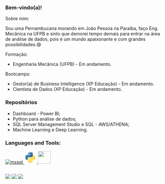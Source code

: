 ### Bem-vindo(a)!

Sobre mim:

Sou uma Pernambucana morando em João Pessoa na Paraíba, faço Eng. Mecânica na UFPB e sinto que demorei tempo demais para entrar na área de análise de dados, pois é um mundo apaixonante e com grandes possibilidades.😄


Formação:

* Engenharia Mecânica (UFPB) - Em andamento.

Bootcamps:

* Gestor(a) de Business Intelligence (XP Educação) - Em andamento.
* Cientista de Dados (XP Educação) - Em andamento.


### Repositórios

* Dashboard - Power BI;
* Python para análise de dados;
* SQL Server Management Studio e SQL - AWS/ATHENA; 
* Machine Learning e Deep Learning.




<div align="center">
 
<h3 align="left">Languages and Tools:</h3>
<p align="left"> </a> <a href="https://www.microsoft.com/en-us/sql-server" target="_black" rel="noreferrer"> <img src="https://www.svgrepo.com/show/303229/microsoft-sql-server-logo.svg" alt="mssql" width="40" height="40"/> </a> <a href="https://www.python.org" target="_blank" rel="noreferrer"> <img src="https://raw.githubusercontent.com/devicons/devicon/master/icons/python/python-original.svg" alt="python" width="40" height="40"/> 
<img src="https://cdn.jsdelivr.net/gh/devicons/devicon/icons/rstudio/rstudio-original.svg" width="40" height="40"/>  </a> </p>
          
  
</div>
  
  
  ##
 
<div> 
  <a href="https://www.linkedin.com/in/zaine-vasconcelos-a8674255/" target="_blank"><img src="https://img.shields.io/badge/-LinkedIn-%230077B5?style=for-the-badge&logo=linkedin&logoColor=white" target="_blank"></a> 
  <a href="https://www.instagram.com/zaine_vasconcelos/" target="_blank"><img src="https://img.shields.io/badge/-Instagram-%23E4405F?style=for-the-badge&logo=instagram&logoColor=white" target="_blank"></a> 
  <a href = "mailto:zainevasconcelos@gmail.com"><img src="https://img.shields.io/badge/-Gmail-%23333?style=for-the-badge&logo=gmail&logoColor=white" target="_blank">

</a> 
</div>

  
